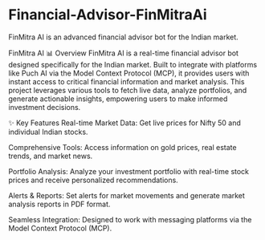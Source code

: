 # Financial-Advisor-FinMitraAi
FinMitra AI is an advanced financial advisor bot for the Indian market.

FinMitra AI
📊 Overview
FinMitra AI is a real-time financial advisor bot designed specifically for the Indian market. Built to integrate with platforms like Puch AI via the Model Context Protocol (MCP), it provides users with instant access to critical financial information and market analysis. This project leverages various tools to fetch live data, analyze portfolios, and generate actionable insights, empowering users to make informed investment decisions.

✨ Key Features
Real-time Market Data: Get live prices for Nifty 50 and individual Indian stocks.

Comprehensive Tools: Access information on gold prices, real estate trends, and market news.

Portfolio Analysis: Analyze your investment portfolio with real-time stock prices and receive personalized recommendations.

Alerts & Reports: Set alerts for market movements and generate market analysis reports in PDF format.

Seamless Integration: Designed to work with messaging platforms via the Model Context Protocol (MCP).
